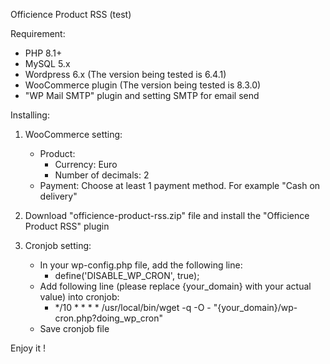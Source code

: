 Officience Product RSS (test)

Requirement:
- PHP 8.1+
- MySQL 5.x
- Wordpress 6.x (The version being tested is 6.4.1)
- WooCommerce plugin (The version being tested is 8.3.0)
- "WP Mail SMTP" plugin and setting SMTP for email send

Installing:

1. WooCommerce setting:
    - Product:
        + Currency: Euro
        + Number of decimals: 2
    - Payment: Choose at least 1 payment method. For example "Cash on delivery"

2. Download "officience-product-rss.zip" file and install the "Officience Product RSS" plugin

3. Cronjob setting:
    - In your wp-config.php file, add the following line:
        + define('DISABLE_WP_CRON', true);
    - Add following line (please replace {your_domain} with your actual value) into cronjob:
        + */10 * * * * /usr/local/bin/wget -q -O - "{your_domain}/wp-cron.php?doing_wp_cron"
    - Save cronjob file

Enjoy it !
